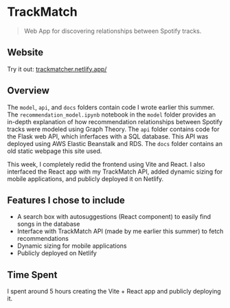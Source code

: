 # TrackMatch

> Web App for discovering relationships between Spotify tracks.

## Website

Try it out: <a href="https://trackmatcher.netlify.app/" target="_blank">trackmatcher.netlify.app/</a>

## Overview

The `model`, `api`, and `docs` folders contain code I wrote earlier this summer. The `recommendation_model.ipynb` notebook in the `model` folder provides an in-depth explanation of how recommendation relationships between Spotify tracks were modeled using Graph Theory. The `api` folder contains code for the Flask web API, which inferfaces with a SQL database. This API was deployed using AWS Elastic Beanstalk and RDS. The `docs` folder contains an old static webpage this site used.

This week, I completely redid the frontend using Vite and React. I also interfaced the React app with my TrackMatch API, added dynamic sizing for mobile applications, and publicly deployed it on Netlify.

## Features I chose to include

- A search box with autosuggestions (React component) to easily find songs in the database
- Interface with TrackMatch API (made by me earlier this summer) to fetch recommendations
- Dynamic sizing for mobile applications
- Publicly deployed on Netlify

## Time Spent

I spent around 5 hours creating the Vite + React app and publicly deploying it.
